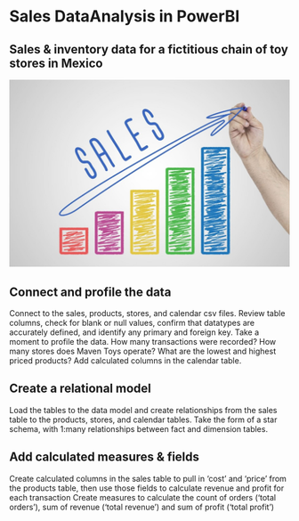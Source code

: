 # Sales DataAnalysis in PowerBI
## Sales &amp; inventory data for a fictitious chain of toy stores in Mexico
![image alt](https://github.com/Udayagour14/Powrbi_maven_sales/blob/main/sales_image)
## Connect and profile the data
Connect to the sales, products, stores, and calendar csv files.
Review table columns, check for blank or null values, confirm that datatypes are accurately defined, and identify any primary and foreign key.
Take a moment to profile the data. How many transactions were recorded? How many stores does Maven Toys operate? What are the lowest and highest priced products?
Add calculated columns in the calendar table.

## Create a relational model
Load the tables to the data model and create relationships from the sales table to the products, stores, and calendar tables.
Take the form of a star schema, with 1:many relationships between fact and dimension tables.

## Add calculated measures & fields
Create calculated columns in the sales table to pull in ‘cost’ and ‘price’ from the products table, then use those fields to calculate revenue and profit for each transaction
Create measures to calculate the count of orders (‘total orders’), sum of revenue (‘total revenue’) and sum of profit (‘total profit’)
